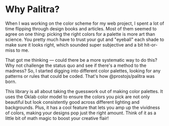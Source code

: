 # Why Palitra?

When I was working on the color scheme for my web project, I spent a lot of time flipping through design books and articles. Most of them seemed to agree on one thing: picking the right colors for a palette is more art than science. You pretty much have to trust your gut and "eyeball" each shade to make sure it looks right, which sounded super subjective and a bit hit-or-miss to me.

That got me thinking — could there be a more systematic way to do this? Why not challenge the status quo and see if there's a method to the madness? So, I started digging into different color palettes, looking for any patterns or rules that could be coded. That's how @prostojs/palitra was born.

This library is all about taking the guesswork out of making color palettes. It uses the Oklab color model to ensure the colors you pick are not only beautiful but look consistently good across different lighting and backgrounds. Plus, it has a cool feature that lets you amp up the vividness of colors, making your designs pop just the right amount. Think of it as a little bit of math magic to boost your creative flair!
